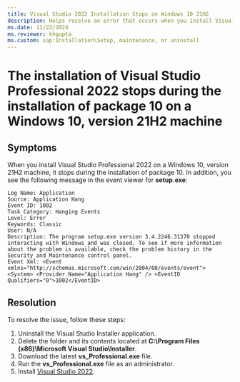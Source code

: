 ```yaml
---
title: Visual Studio 2022 Installation Stops on Windows 10 21H2
description: Helps resolve an error that occurs when you install Visual Studio Professional 2022 using the online installer on a Windows 10, version 21H2 machine.
ms.date: 11/22/2024
ms.reviewer: khgupta
ms.custom: sap:Installation\Setup, maintenance, or uninstall
---
```


# The installation of Visual Studio Professional 2022 stops during the installation of package 10 on a Windows 10, version 21H2 machine

## Symptoms

When you install Visual Studio Professional 2022 on a Windows 10, version 21H2 machine, it stops during the installation of package 10. In addition, you see the following message in the event viewer for **setup.exe**:

```output
Log Name: Application
Source: Application Hang
Event ID: 1002
Task Category: Hanging Events
Level: Error
Keywords: Classic
User: N/A
Description: The program setup.exe version 3.4.2246.31370 stopped interacting with Windows and was closed. To see if more information about the problem is available, check the problem history in the Security and Maintenance control panel.
Event Xml: <Event xmlns="http://schemas.microsoft.com/win/2004/08/events/event"> <System> <Provider Name="Application Hang" /> <EventID Qualifiers="0">1002</EventID>
```

## Resolution

To resolve the issue, follow these steps:

1. Uninstall the Visual Studio Installer application.
1. Delete the folder and its contents located at **C:\Program Files (x86)\Microsoft Visual Studio\Installer**.
1. Download the latest **vs_Professional.exe** file.
1. Run the **vs_Professional.exe** file as an administrator.
1. Install [Visual Studio 2022](https://visualstudio.microsoft.com/vs/).
